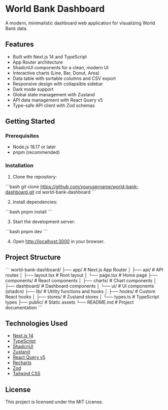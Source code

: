# World Bank Dashboard

A modern, minimalistic dashboard web application for visualizing World Bank data.

## Features

- Built with Next.js 14 and TypeScript
- App Router architecture
- ShadcnUI components for a clean, modern UI
- Interactive charts (Line, Bar, Donut, Area)
- Data table with sortable columns and CSV export
- Responsive design with collapsible sidebar
- Dark mode support
- Global state management with Zustand
- API data management with React Query v5
- Type-safe API client with Zod schemas

## Getting Started

### Prerequisites

- Node.js 18.17 or later
- pnpm (recommended)

### Installation

1. Clone the repository:

\`\`\`bash
git clone https://github.com/yourusername/world-bank-dashboard.git
cd world-bank-dashboard
\`\`\`

2. Install dependencies:

\`\`\`bash
pnpm install
\`\`\`

3. Start the development server:

\`\`\`bash
pnpm dev
\`\`\`

4. Open [http://localhost:3000](http://localhost:3000) in your browser.

## Project Structure

\`\`\`
world-bank-dashboard/
├── app/                  # Next.js App Router
│   ├── api/              # API routes
│   ├── layout.tsx        # Root layout
│   └── page.tsx          # Home page
├── components/           # React components
│   ├── charts/           # Chart components
│   ├── dashboard/        # Dashboard components
│   └── ui/               # UI components (shadcn)
├── lib/                  # Utility functions and hooks
│   ├── hooks/            # Custom React hooks
│   ├── stores/           # Zustand stores
│   └── types.ts          # TypeScript types
├── public/               # Static assets
└── README.md             # Project documentation
\`\`\`

## Technologies Used

- [Next.js 14](https://nextjs.org/)
- [TypeScript](https://www.typescriptlang.org/)
- [ShadcnUI](https://ui.shadcn.com/)
- [Zustand](https://github.com/pmndrs/zustand)
- [React Query v5](https://tanstack.com/query/latest)
- [Recharts](https://recharts.org/)
- [Zod](https://zod.dev/)
- [Tailwind CSS](https://tailwindcss.com/)

## License

This project is licensed under the MIT License.
